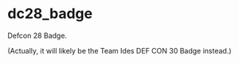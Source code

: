 # dc28_badge
Defcon 28 Badge.

(Actually, it will likely be the Team Ides DEF CON 30 Badge instead.)
